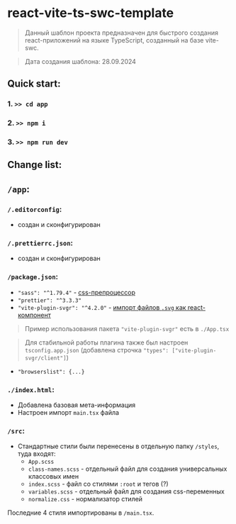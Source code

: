 # react-vite-ts-swc-template

> Данный шаблон проекта предназначен для быстрого создания react-приложений на языке TypeScript, 
> созданный на базе vite-swc.

> Дата создания шаблона: 28.09.2024

## Quick start:

### 1. `>> cd app`
### 2. `>> npm i`
### 3. `>> npm run dev`

## Change list:

## `/app`:

### `/.editorconfig`:
- создан и сконфигурирован

### `/.prettierrc.json`:
- создан и сконфигурирован

### `/package.json`:
- `"sass": "^1.79.4"` - [css-препроцессор](https://www.npmjs.com/package/sass)
- `"prettier": "^3.3.3"`
- `"vite-plugin-svgr": "^4.2.0"` - [импорт файлов `.svg` как react-компонент](https://www.npmjs.com/package/vite-plugin-svgr)
> Пример использования пакета `"vite-plugin-svgr"` есть в `./App.tsx `

> Для стабильной работы плагина также был настроен `tsconfig.app.json` (добавлена строчка `"types": ["vite-plugin-svgr/client"]`)
- `"browserslist": {...}`

### `./index.html`:
- Добавлена базовая мета-информация
- Настроен импорт `main.tsx` файла

### `/src`:
- Стандартные стили были перенесены в отдельную папку `/styles`, туда входят:
    - `App.scss`
    - `class-names.scss` - отдельный файл для создания универсальных классовых имен
    - `index.scss` - файл со стилями `:root` и тегов (?)
    - `variables.scss` - отдельный файл для создания css-переменных
    - `normalize.css` - нормализатор стилей

Последние 4 стиля импортированы в `/main.tsx`.
